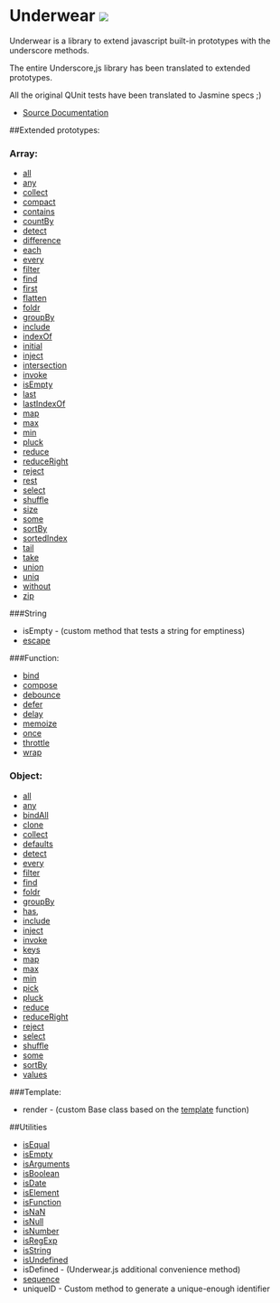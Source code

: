 Underwear [![](https://secure.travis-ci.org/daytonn/underwear.png?branch=master)](http://travis-ci.org/daytonn/underwear)
=========

Underwear is a library to extend javascript built-in prototypes with the
underscore methods.

The entire Underscore,js library has been translated to extended prototypes.

All the original QUnit tests have been translated to Jasmine specs ;)

* [Source Documentation](http://daytonn.github.com/underwear/docs/underwear.html)

##Extended prototypes:

### Array:
 - [all](http://underscorejs.org/#every)
 - [any](http://underscorejs.org/#some)
 - [collect](http://underscorejs.org/#map)
 - [compact](http://underscorejs.org/#compact)
 - [contains](http://underscorejs.org/#contains)
 - [countBy](http://underscorejs.org/#countBy)
 - [detect](http://underscorejs.org/#find)
 - [difference](http://underscorejs.org/#difference)
 - [each](http://underscorejs.org/#each)
 - [every](http://underscorejs.org/#every)
 - [filter](http://underscorejs.org/#filter)
 - [find](http://underscorejs.org/#find)
 - [first](http://underscorejs.org/#first)
 - [flatten](http://underscorejs.org/#flatten)
 - [foldr](http://underscorejs.org/#reduceRight)
 - [groupBy](http://underscorejs.org/#groupBy)
 - [include](http://underscorejs.org/#contains)
 - [indexOf](http://underscorejs.org/#indexOf)
 - [initial](http://underscorejs.org/#initial)
 - [inject](http://underscorejs.org/#reduce)
 - [intersection](http://underscorejs.org/#intersection)
 - [invoke](http://underscorejs.org/#invoke)
 - [isEmpty](http://underscorejs.org/#isEmpty)
 - [last](http://underscorejs.org/#last)
 - [lastIndexOf](http://underscorejs.org/#lastIndexOf)
 - [map](http://underscorejs.org/#map)
 - [max](http://underscorejs.org/#max)
 - [min](http://underscorejs.org/#min)
 - [pluck](http://underscorejs.org/#pluck)
 - [reduce](http://underscorejs.org/#reduce)
 - [reduceRight](http://underscorejs.org/#reduceRight)
 - [reject](http://underscorejs.org/#reject)
 - [rest](http://underscorejs.org/#rest)
 - [select](http://underscorejs.org/#map)
 - [shuffle](http://underscorejs.org/#shuffle)
 - [size](http://underscorejs.org/#size)
 - [some](http://underscorejs.org/#some)
 - [sortBy](http://underscorejs.org/#sortBy)
 - [sortedIndex](http://underscorejs.org/#sortedIndex)
 - [tail](http://underscorejs.org/#rest)
 - [take](http://underscorejs.org/#first)
 - [union](http://underscorejs.org/#union)
 - [uniq](http://underscorejs.org/#uniq)
 - [without](http://underscorejs.org/#without)
 - [zip](http://underscorejs.org/#zip)


###String
 - isEmpty - (custom method that tests a string for emptiness)
 - [escape](http://underscorejs.org/#escape)

###Function:
 - [bind](http://underscorejs.org/#bind)
 - [compose](http://underscorejs.org/#compose)
 - [debounce](http://underscorejs.org/#debounce)
 - [defer](http://underscorejs.org/#defer)
 - [delay](http://underscorejs.org/#delay)
 - [memoize](http://underscorejs.org/#memoize)
 - [once](http://underscorejs.org/#once)
 - [throttle](http://underscorejs.org/#throttle)
 - [wrap](http://underscorejs.org/#wrap)

### Object:
 - [all](http://underscorejs.org/#every)
 - [any](http://underscorejs.org/#some)
 - [bindAll](http://underscorejs.org/#bindAll)
 - [clone](http://underscorejs.org/#clone)
 - [collect](http://underscorejs.org/#map)
 - [defaults](http://underscorejs.org/#defaults)
 - [detect](http://underscorejs.org/#detect)
 - [every](http://underscorejs.org/#every)
 - [filter](http://underscorejs.org/#filter)
 - [find](http://underscorejs.org/#find)
 - [foldr](http://underscorejs.org/#reduceRight)
 - [groupBy](http://underscorejs.org/#groupBy)
 - [has](http://underscorejs.org/#has),
 - [include](http://underscorejs.org/#contains)
 - [inject](http://underscorejs.org/#reduce)
 - [invoke](http://underscorejs.org/#invoke)
 - [keys](http://underscorejs.org/#keys)
 - [map](http://underscorejs.org/#map)
 - [max](http://underscorejs.org/#max)
 - [min](http://underscorejs.org/#min)
 - [pick](http://underscorejs.org/#pick)
 - [pluck](http://underscorejs.org/#pluck)
 - [reduce](http://underscorejs.org/#reduce)
 - [reduceRight](http://underscorejs.org/#reduceRight)
 - [reject](http://underscorejs.org/#reject)
 - [select](http://underscorejs.org/#map)
 - [shuffle](http://underscorejs.org/#shuffle)
 - [some](http://underscorejs.org/#some)
 - [sortBy](http://underscorejs.org/#sortBy)
 - [values](http://underscorejs.org/#values)

###Template:
 - render - (custom Base class based on the [template](http://underscorejs.org/#template) function)

##Utilities
 - [isEqual](http://underscorejs.org/#isEqual)
 - [isEmpty](http://underscorejs.org/#isEmpty)
 - [isArguments](http://underscorejs.org/#isArguments)
 - [isBoolean](http://underscorejs.org/#isBoolean)
 - [isDate](http://underscorejs.org/#isDate)
 - [isElement](http://underscorejs.org/#isElement)
 - [isFunction](http://underscorejs.org/#isFunction)
 - [isNaN](http://underscorejs.org/#isNaN)
 - [isNull](http://underscorejs.org/#isNull)
 - [isNumber](http://underscorejs.org/#isNumber)
 - [isRegExp](http://underscorejs.org/#isRegExp)
 - [isString](http://underscorejs.org/#isString)
 - [isUndefined](http://underscorejs.org/#isUndefined)
 - isDefined - (Underwear.js additional convenience method)
 - [sequence](http://underscorejs.org/#uniqueId)
 - uniqueID - Custom method to generate a unique-enough identifier
